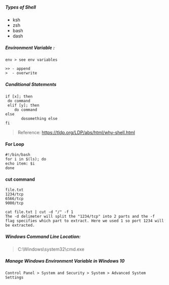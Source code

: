 ##### Types of Shell
* ksh
* zsh
* bash
* dash

##### Environment Variable : 
```
env > see env variables

>> - append
>  - overwrite
```

##### Conditional Statements
```
if [x]; then
 do command
 elif [y]; then
    do command
else
       dosomething else
fi           
```
> Reference: https://tldp.org/LDP/abs/html/why-shell.html

#### For Loop
```
#!/bin/bash
for i in $(ls); do
echo item: $i
done
```

#### cut command
```
file.txt
1234/tcp
6566/tcp
9000/tcp

cat file.txt | cut -d "/" -f 1
The -d delimeter will split the "1234/tcp" into 2 parts and the -f flag specifies which part to extract. Here we used 1 so port 1234 will be extracted.
```

##### Windows Command Line Location:
> C:\Windows\system32\cmd.exe

##### Manage Windows Environment Variable in Windows 10
```
Control Panel > System and Security > System > Advanced System Settings
```
